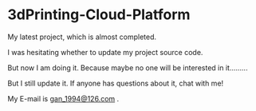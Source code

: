 # 3dPrinting-Cloud-Platform

My latest project, which is almost completed.

I was hesitating whether to update my project source code.

But now I am doing it. Because maybe no one will be interested in it.........

But I still update it. If anyone has questions about it, chat with me!

My E-mail is gan_1994@126.com .
